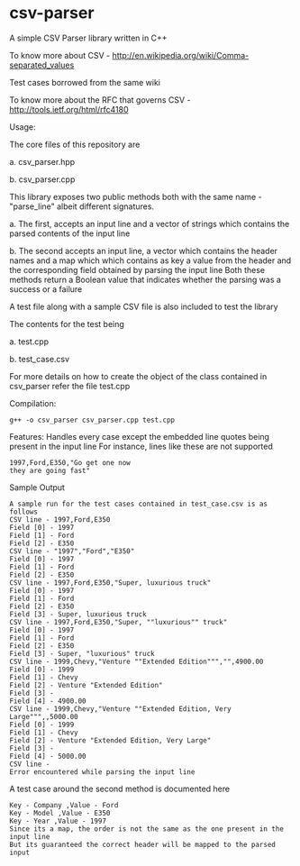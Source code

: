 csv-parser
==========

A simple CSV Parser library written in C++

To know more about CSV - http://en.wikipedia.org/wiki/Comma-separated_values

Test cases borrowed from the same wiki

To know more about the RFC that governs CSV - http://tools.ietf.org/html/rfc4180

Usage:

The core files of this repository are

a. csv_parser.hpp

b. csv_parser.cpp

This library exposes two public methods both with the same name - "parse_line" albeit different signatures.

a. The first, accepts an input line and a vector of strings which contains the parsed contents of the input line

b. The second accepts an input line, a vector which contains the header names and a map which which contains as key a value from the header and the corresponding field obtained by parsing the input line
Both these methods return a Boolean value that indicates whether the parsing was a success or a failure

A test file along with a sample CSV file is also included to test the library

The contents for the test being

a. test.cpp

b. test_case.csv

For more details on how to create the object of the class contained in csv_parser refer the file test.cpp

Compilation:

    g++ -o csv_parser csv_parser.cpp test.cpp

Features:
Handles every case except the embedded line quotes being present in the input line
For instance, lines like these are not supported

    1997,Ford,E350,"Go get one now
    they are going fast"

Sample Output

    A sample run for the test cases contained in test_case.csv is as follows
    CSV line - 1997,Ford,E350
    Field [0] - 1997
    Field [1] - Ford
    Field [2] - E350
    CSV line - "1997","Ford","E350"
    Field [0] - 1997
    Field [1] - Ford
    Field [2] - E350
    CSV line - 1997,Ford,E350,"Super, luxurious truck"
    Field [0] - 1997
    Field [1] - Ford
    Field [2] - E350
    Field [3] - Super, luxurious truck
    CSV line - 1997,Ford,E350,"Super, ""luxurious"" truck"
    Field [0] - 1997
    Field [1] - Ford
    Field [2] - E350
    Field [3] - Super, "luxurious" truck
    CSV line - 1999,Chevy,"Venture ""Extended Edition""","",4900.00
    Field [0] - 1999
    Field [1] - Chevy
    Field [2] - Venture "Extended Edition"
    Field [3] - 
    Field [4] - 4900.00
    CSV line - 1999,Chevy,"Venture ""Extended Edition, Very Large""",,5000.00
    Field [0] - 1999
    Field [1] - Chevy
    Field [2] - Venture "Extended Edition, Very Large"
    Field [3] - 
    Field [4] - 5000.00
    CSV line - 
    Error encountered while parsing the input line

A test case around the second method is documented here

    Key - Company ,Value - Ford
    Key - Model ,Value - E350
    Key - Year ,Value - 1997
    Since its a map, the order is not the same as the one present in the input line
    But its guaranteed the correct header will be mapped to the parsed input
